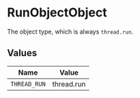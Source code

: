 # RunObjectObject

The object type, which is always `thread.run`.


## Values

| Name         | Value        |
| ------------ | ------------ |
| `THREAD_RUN` | thread.run   |